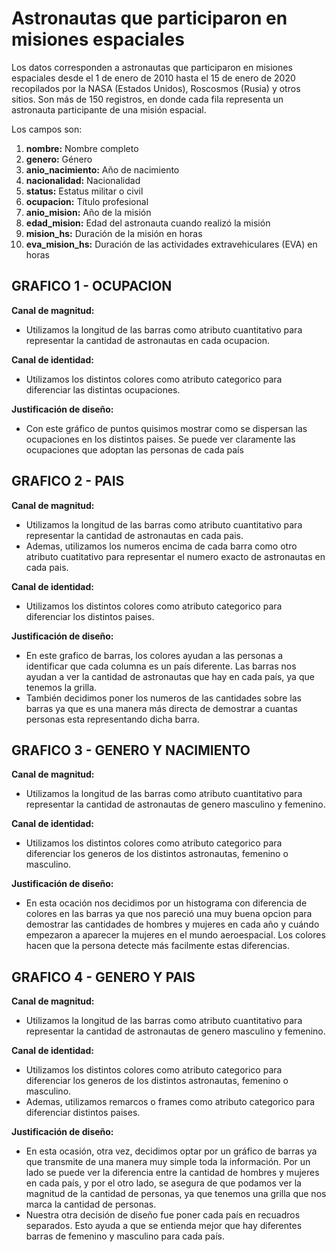 # Astronautas que participaron en misiones espaciales

Los datos corresponden a astronautas que participaron en misiones espaciales desde el 1 de enero de 2010 hasta el 15 de enero de 2020 recopilados por la NASA (Estados Unidos), Roscosmos (Rusia) y otros sitios. Son más de 150 registros, en donde cada fila representa un astronauta participante de una misión espacial. 

Los campos son:

1. **nombre:** Nombre completo
2. **genero:** Género
3. **anio_nacimiento:** Año de nacimiento
4. **nacionalidad:** Nacionalidad
5. **status:** Estatus militar o civil
6. **ocupacion:** Título profesional
7. **anio_mision:** Año de la misión 
8. **edad_mision:** Edad del astronauta cuando realizó la misión
9. **mision_hs:** Duración de la misión en horas
10. **eva_mision_hs:** Duración de las actividades extravehiculares (EVA) en horas


## GRAFICO 1 - OCUPACION

**Canal de magnitud:**
- Utilizamos la longitud de las barras como atributo cuantitativo para representar la cantidad de astronautas en cada ocupacion.

**Canal de identidad:**
- Utilizamos los distintos colores como atributo categorico para diferenciar las distintas ocupaciones.

**Justificación de diseño:**
- Con este gráfico de puntos quisimos mostrar como se dispersan las ocupaciones en los distintos paises. Se puede ver claramente las ocupaciones que adoptan las personas de cada país

## GRAFICO 2 - PAIS

**Canal de magnitud:**
- Utilizamos la longitud de las barras como atributo cuantitativo para representar la cantidad de astronautas en cada pais.
- Ademas, utilizamos los numeros encima de cada barra como otro atributo cuatitativo para representar el numero exacto de astronautas en cada pais.

**Canal de identidad:**
- Utilizamos los distintos colores como atributo categorico para diferenciar los distintos paises.

**Justificación de diseño:**
- En este grafico de barras, los colores ayudan a las personas a identificar que cada columna es un país diferente. Las barras nos ayudan a ver la cantidad de astronautas que hay en cada país, ya que tenemos la grilla.
- También decidimos poner los numeros de las cantidades sobre las barras ya que es una manera más directa de demostrar a cuantas personas esta representando dicha barra.

## GRAFICO 3 - GENERO Y NACIMIENTO

**Canal de magnitud:**
- Utilizamos la longitud de las barras como atributo cuantitativo para representar la cantidad de astronautas de genero masculino y femenino.

**Canal de identidad:**
- Utilizamos los distintos colores como atributo categorico para diferenciar los generos de los distintos astronautas, femenino o masculino.

**Justificación de diseño:**
- En esta ocación nos decidimos por un histograma con diferencia de colores en las barras ya que nos pareció una muy buena opcion para demostrar las cantidades de hombres y mujeres en cada año y cuándo empezaron a aparecer la mujeres en el mundo aeroespacial. Los colores hacen que la persona detecte más facilmente estas diferencias.

## GRAFICO 4 - GENERO Y PAIS

**Canal de magnitud:**
- Utilizamos la longitud de las barras como atributo cuantitativo para representar la cantidad de astronautas de genero masculino y femenino.

**Canal de identidad:**
- Utilizamos los distintos colores como atributo categorico para diferenciar los generos de los distintos astronautas, femenino o masculino.
- Ademas, utilizamos remarcos o frames como atributo categorico para diferenciar distintos paises.

**Justificación de diseño:**
- En esta ocasión, otra vez, decidimos optar por un gráfico de barras ya que transmite de una manera muy simple toda la información. Por un lado se puede ver la diferencia entre la cantidad de hombres y mujeres en cada país, y por el otro lado, se asegura de que podamos ver la magnitud de la cantidad de personas, ya que tenemos una grilla que nos marca la cantidad de personas.
- Nuestra otra decisión de diseño fue poner cada país en recuadros separados. Esto ayuda a que se entienda mejor que hay diferentes barras de femenino y masculino para cada país.
